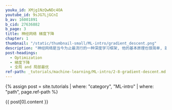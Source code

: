 ```yaml
---
youku_id: XMjg1NzQwNDc4OA
youtube_id: 9sJG7LjGCnI
b_av: 16001891
b_cid: 27636882
b_page: 3
title: 神经网络 梯度下降
chapter: 1
thumbnail: "/static/thumbnail-small/ML-intro/gradient_descent.png"
description: "神经网络是当今为止最流行的一种深度学习框架, 他的基本原理也很简单, 就是一种梯度下降机制. 我们今天就来看看这神奇的优化模式吧.学习机器学习的同学们常会遇到这样的图像, 我了个天, 看上去好复杂, 哈哈, 不过还挺好看的. 这些和我们说的梯度下降又有什么关系呢? 原来这些图片展示出来了一个家族的历史, 这个家族的名字就是-”optimization” (优化问题). 优化能力是人类历史上的重大突破, 他解决了很多实际生活中的问题. 从而渐渐演化成了一个庞大的家族."
post-headings:
  - Optimization
  - 梯度下降
  - 全局 and 局部最优
ref-path: _tutorials/machine-learning/ML-intro/2-8-gradient-descent.md
---
```



{% assign post = site.tutorials | where: "category", "ML-intro" | where: "path", page.ref-path %}

{{ post[0].content }}
